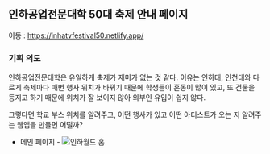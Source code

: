 ## 인하공업전문대학 50대 축제 안내 페이지

이동 : https://inhatvfestival50.netlify.app/



### 기획 의도 

인하공업전문대학은 유일하게 축제가 재미가 없는 것 같다. 
이유는 인하대, 인천대와 다르게 축제마다 매번 행사 위치가 바뀌기 때문에 학생들이 혼동이 많이 있고, 또 건물을 등지고 하기 때문에 위치가 잘 보이지 않아 외부인 유입이 쉽지 않다.

그렇다면 학교 부스 위치를 알려주고, 어떤 행사가 있고 어떤 아티스트가 오는 지 알려주는 웹앱을 만들면 어떨까? 

- 메인 페이지 - 
![인하월드 홈](https://github.com/user-attachments/assets/9d421698-9eab-473e-8cdf-3416cbece6a3)
